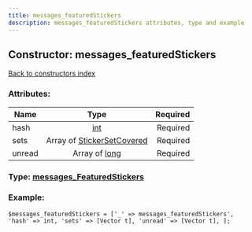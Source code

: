 ```yaml
---
title: messages_featuredStickers
description: messages_featuredStickers attributes, type and example
---
```

## Constructor: messages\_featuredStickers  
[Back to constructors index](index.md)



### Attributes:

| Name     |    Type       | Required |
|----------|:-------------:|---------:|
|hash|[int](../types/int.md) | Required|
|sets|Array of [StickerSetCovered](../types/StickerSetCovered.md) | Required|
|unread|Array of [long](../types/long.md) | Required|



### Type: [messages\_FeaturedStickers](../types/messages_FeaturedStickers.md)


### Example:

```
$messages_featuredStickers = ['_' => messages_featuredStickers', 'hash' => int, 'sets' => [Vector t], 'unread' => [Vector t], ];
```